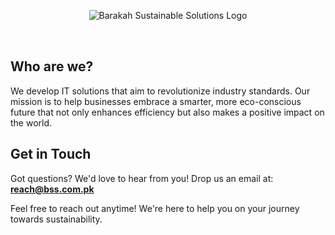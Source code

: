 <p align="center">
    <img src="https://cdn.bss.com.pk/branding/logo/rasters/combination-mark/default.png" alt="Barakah Sustainable Solutions Logo" style="max-width: 512px; padding: 32px;">
</p>

## Who are we?

We develop IT solutions that aim to revolutionize industry standards. Our mission is to help businesses embrace a smarter, more eco-conscious future that not only enhances efficiency but also makes a positive impact on the world.

## Get in Touch

Got questions? We'd love to hear from you! Drop us an email at:
**[reach@bss.com.pk](mailto:reach@bss.com.pk)**

Feel free to reach out anytime! We're here to help you on your journey towards sustainability.
